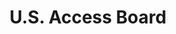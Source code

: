 ---
# This topic lives at
# https://digital.gov/topics/us-access-board

slug: "us-access-board"

# Topic Title
title: "U.S. Access Board"

# description — keep it short and clear
summary: ""


# Weight
weight: 1

# For more information on managing topics,
# see https://github.com/GSA/digitalgov.gov/wiki
---